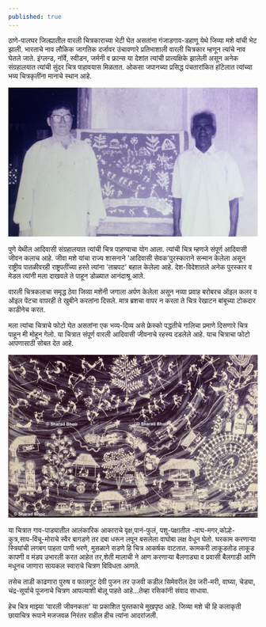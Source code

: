 ```yaml
---
published: true
---
```

  ठाणे-पालघर जिल्ह्यातील वारली चित्रकाराच्या भेटी घेत असतांना गंजाडगाव-डहाणू येथे जिव्या मशे यांची भेट झाली. भारताचे नाव लौकिक जागतिक दर्जावर उंचावणारे प्रतिभाशाली वारली चित्रकार म्हणून त्यांचे नाव घेतले जाते. इंग्लन्ड, नॉर्वे, स्वीडन, जर्मनी व फ्रान्स  या देशांत त्यांची प्रात्यक्षिके झालेली असून अनेक संग्रहालयात त्यांची सुंदर चित्र पाहावयास मिळतात. ओकसा जपानच्या प्रसिद्ध पंचतारांकित हॉटेलात त्यांच्या भव्य चित्रकृतींना मानाचे स्थान आहे. 

![लेखक जीवा मशे सोबत ](https://github.com/sharadbhoir/sharadbhoir.github.io/blob/master/images/Jiva%20mashe%20with%20Pappa.jpg?raw=true)

  पुणे येथील आदिवासी संग्रहालयात त्यांची चित्र पाहण्याचा योग आला. त्यांची चित्र म्हणजे संपूर्ण आदिवासी जीवन कलाच आहे. जीवा मशे यांचा राज्य शासनाने 'आदिवासी सेवक'पुरस्काराने सन्मान केलेला असून राष्ट्रीय पातळीवरही राष्ट्रपतींच्या हस्ते त्यांना 'ताम्रपट' बहाल केलेला आहे. देश-विदेशातले अनेक पुरस्कार व मेडल त्यांनी मला दाखवले ते पाहून डोळ्यात आनंदाश्रू आले.

  वारली चित्रकलाचा समृद्ध ठेवा जिव्या मशेंनी जगाला अर्पण केलेला असून नव्या प्रवाह बरोबरच ऑइल कलर व ऑइल पेंटचा वापरही ते खुबीने करतांना दिसले. मात्र ब्रशचा वापर न करता ते चित्र रेखाटन बांबूच्या टोकदार काडीनेच करत.

  मला त्यांचा चित्राचे फोटो घेत असतांना एक भव्य-दिव्य असे फ्रेस्को पद्धतीचे गालिचा प्रमाणे दिसणारे चित्र पाहून मी मोहून गेलो. या चित्रात संपूर्ण वारली आदिवासी जीवनाचे रहस्य दडलेले आहे. याच चित्राचा फोटो आपणासाठी सोबत देत आहे.

![जीवा मशे ह्यांचे चित्र](https://github.com/sharadbhoir/sharadbhoir.github.io/blob/master/images/Jiva%20mashe%20painting.jpg?raw=true)

  या चित्रात गाव-पाड्यातील आलंकारिक आकाराचे वृक्ष,पानं-फुलं, पशु-पक्षातील -वाघ-मगर,कोल्हे-कुत्र,साप-विंचू-मोराचे स्वैर बागडणे तर दबा धरून लपून बसलेला वाघोबा लक्ष वेधून घेतो. घरकाम करणाऱ्या स्त्रियांची लगबग पाहता पाणी भरणे, मुसळाने सडणे हि चित्र आकर्षक वाटतात. कामकरी लाकूडतोड लाकूड कापणी  व मंडप उभारली करत आहेत तर,शेती मालाची ने आण करणाऱ्या बैलगाड्या व प्रवासी बैलगाडी आणि मधूनच जाणारा सायकल स्वाराचे चित्रण विविधता आणते.

  तसेच ताडी काढणारा पुरुष व फालगुट देवी पुजन तर उजवी कडील सिमेवरील देव जरी-मरी, वाघ्या, चेड्या, चंद्र-सूर्याचे पूजनाचे चित्रण आपल्याशी बोलू पाहते आहे...तेव्हा रसिकांनी संवाद साधावा.

  हेच चित्र माझ्या ‘वारली जीवनकला' या प्रकाशित पुस्तकाचे मुखपृष्ठ आहे. जिव्या मशे ची हि कलाकृती छायाचित्र रूपाने मजजवळ निरंतर राहील हीच त्यांना आदरांजली.
